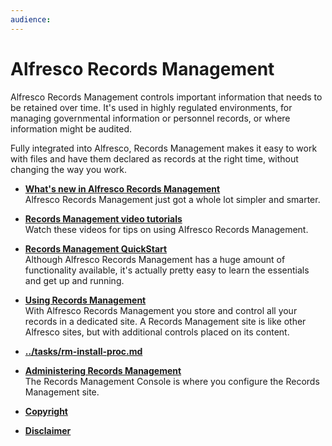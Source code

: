 ```yaml
---
audience: 
---
```


# Alfresco Records Management

Alfresco Records Management controls important information that needs to be retained over time. It's used in highly regulated environments, for managing governmental information or personnel records, or where information might be audited.

Fully integrated into Alfresco, Records Management makes it easy to work with files and have them declared as records at the right time, without changing the way you work.

-   **[What's new in Alfresco Records Management](../references/whats-new-rm.md)**  
Alfresco Records Management just got a whole lot simpler and smarter.
-   **[Records Management video tutorials](../topics/alfresco-video-tutorials-rm.md)**  
Watch these videos for tips on using Alfresco Records Management.
-   **[Records Management QuickStart](../concepts/rm-gs-overview.md)**  
Although Alfresco Records Management has a huge amount of functionality available, it's actually pretty easy to learn the essentials and get up and running.
-   **[Using Records Management](../concepts/rm-intro.md)**  
With Alfresco Records Management you store and control all your records in a dedicated site. A Records Management site is like other Alfresco sites, but with additional controls placed on its content.
-   **[../tasks/rm-install-proc.md](../tasks/rm-install-proc.md)**  

-   **[Administering Records Management](../concepts/rm-admin-intro.md)**  
The Records Management Console is where you configure the Records Management site.
-   **[Copyright](../reuse/copyright.md)**  

-   **[Disclaimer](../reuse/disclaimer.md)**  



